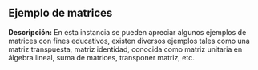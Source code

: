## Ejemplo de matrices

**Descripción:** En esta instancia se pueden apreciar algunos ejemplos de matrices con fines educativos, existen diversos ejemplos tales como una matriz transpuesta, matriz identidad,
 conocida como matriz unitaria en álgebra lineal, suma de matrices, transponer matriz, etc. 
